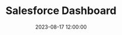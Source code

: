 ---
layout: inner
position: right
title: 'Salesforce Dashboard'
date: 2023-08-17 12:00:00
categories: development
tags: Excel
featured_image: '/img/posts/Salesforce_dash.png'
project_link: 'https://1drv.ms/x/s!AufPuRU8i6WigR5JB5PdfzZoyw7j'
button_icon: 'bar-chart'
button_text: 'Visit Project'
lead_text: 'Excel dashboard covering income statement data and stock price dynamics from 2018 till 2023'
---